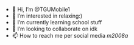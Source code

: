 - 👋 Hi, I’m @TGUMobile1
- 👀 I’m interested in relaxing:)
- 🌱 I’m currently learning school stuff
- 💞️ I’m looking to collaborate on idk
- 📫 How to reach me per social media _m2008a_

<!---
TGUMobile1/TGUMobile1 is a ✨ special ✨ repository because its `README.md` (this file) appears on your GitHub profile.
You can click the Preview link to take a look at your changes.
--->
